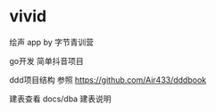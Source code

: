 # vivid
绘声 app by 字节青训营

go开发 简单抖音项目

ddd项目结构 参照 https://github.com/Air433/dddbook

建表查看 docs/dba 建表说明
